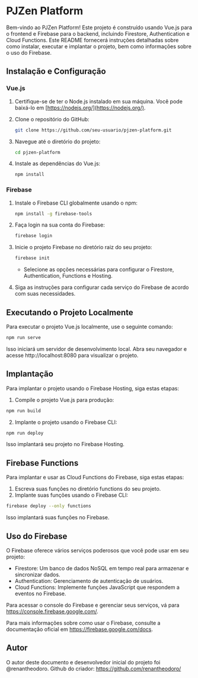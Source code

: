 # PJZen Platform

Bem-vindo ao PJZen Platform! Este projeto é construído usando Vue.js para o frontend e Firebase para o backend, incluindo Firestore, Authentication e Cloud Functions. Este README fornecerá instruções detalhadas sobre como instalar, executar e implantar o projeto, bem como informações sobre o uso do Firebase.

## Instalação e Configuração

### Vue.js

1. Certifique-se de ter o Node.js instalado em sua máquina. Você pode baixá-lo em [https://nodejs.org/](https://nodejs.org/).
2. Clone o repositório do GitHub:

    ```bash
    git clone https://github.com/seu-usuario/pjzen-platform.git
    ```

3. Navegue até o diretório do projeto:

    ```bash
    cd pjzen-platform
    ```

4. Instale as dependências do Vue.js:

    ```bash
    npm install
    ```

### Firebase

1. Instale o Firebase CLI globalmente usando o npm:

    ```bash
    npm install -g firebase-tools
    ```

2. Faça login na sua conta do Firebase:

    ```bash
    firebase login
    ```

3. Inicie o projeto Firebase no diretório raiz do seu projeto:

    ```bash
    firebase init
    ```

    - Selecione as opções necessárias para configurar o Firestore, Authentication, Functions e Hosting.

4. Siga as instruções para configurar cada serviço do Firebase de acordo com suas necessidades.

## Executando o Projeto Localmente

Para executar o projeto Vue.js localmente, use o seguinte comando:

```bash
npm run serve
```

Isso iniciará um servidor de desenvolvimento local. Abra seu navegador e acesse http://localhost:8080 para visualizar o projeto.

## Implantação
Para implantar o projeto usando o Firebase Hosting, siga estas etapas:

1. Compile o projeto Vue.js para produção:

```bash
npm run build
```

2. Implante o projeto usando o Firebase CLI:

```bash
npm run deploy
```

Isso implantará seu projeto no Firebase Hosting.

## Firebase Functions
Para implantar e usar as Cloud Functions do Firebase, siga estas etapas:

1. Escreva suas funções no diretório functions do seu projeto.
2. Implante suas funções usando o Firebase CLI:

```bash
firebase deploy --only functions
```

Isso implantará suas funções no Firebase.

## Uso do Firebase
O Firebase oferece vários serviços poderosos que você pode usar em seu projeto:

- Firestore: Um banco de dados NoSQL em tempo real para armazenar e sincronizar dados.
- Authentication: Gerenciamento de autenticação de usuários.
- Cloud Functions: Implemente funções JavaScript que respondem a eventos no Firebase.

Para acessar o console do Firebase e gerenciar seus serviços, vá para https://console.firebase.google.com/.

Para mais informações sobre como usar o Firebase, consulte a documentação oficial em https://firebase.google.com/docs.

## Autor

O autor deste documento e desenvolvedor inicial do projeto foi @renantheodoro. Github do criador: https://github.com/renantheodoro/

